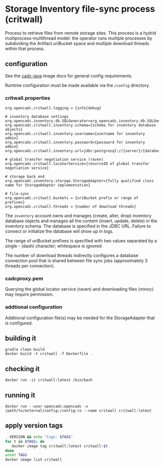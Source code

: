 # Storage Inventory file-sync process (critwall)

Process to retrieve files from remote storage sites. This process is a hydrid multiprocess-multithread model: 
the operator runs multiple processes by  subdividing the Artifact.uriBucket space and multiple download threads 
within that process.

## configuration
See the [cadc-java](https://github.com/opencadc/docker-base/tree/master/cadc-java) image docs for general config requirements.

Runtime configuration must be made available via the `/config` directory.

### critwall.properties
```
org.opencadc.critwall.logging = {info|debug}

# inventory database settings
org.opencadc.inventory.db.SQLGenerator=org.opencadc.inventory.db.SQLGenerator
org.opencadc.critwall.inventory.schema={schema for inventory database objects}
org.opencadc.critwall.inventory.username={username for inventory admin}
org.opencadc.critwall.inventory.password={password for inventory admin}
org.opencadc.critwall.inventory.url=jdbc:postgresql://{server}/{database}

# global transfer negotiation service (raven)
org.opencadc.critwall.locatorService={resorceID of global transfer negotiation service}

# storage back end
org.opencadc.inventory.storage.StorageAdapter={fully qualified class name for StorageAdapter implementation}

# file-sync
org.opencadc.critwall.buckets = {uriBucket prefix or range of prefixes}
org.opencadc.critwall.threads = {number of download threads}
```
The `inventory` account owns and manages (create, alter, drop) inventory database objects and manages
all the content (insert, update, delete) in the inventory schema. The database is specified in the JDBC URL. 
Failure to connect or initialize the database will show up in logs.

The range of uriBucket prefixes is specified with two values separated by a single - (dash) character; whitespace is ignored.

The number of download threads indirectly configures a database connection pool that is shared between file sync jobs
(approximately 3 threads per connection).

### cadcproxy.pem
Querying the global locator service (raven) and downloading files (minoc) may require permission.

### addtional configuration
Additional configuration file(s) may be needed for the StorageAdapter that is configured.

## building it
```
gradle clean build
docker build -t critwall -f Dockerfile .
```

## checking it
```
docker run -it critwall:latest /bin/bash
```

## running it
```
docker run --user opencadc:opencadc -v /path/to/external/config:/config:ro --name critwall critwall:latest
```

## apply version tags
```bash
. VERSION && echo "tags: $TAGS" 
for t in $TAGS; do
   docker image tag critwall:latest critwall:$t
done
unset TAGS
docker image list critwall
```


